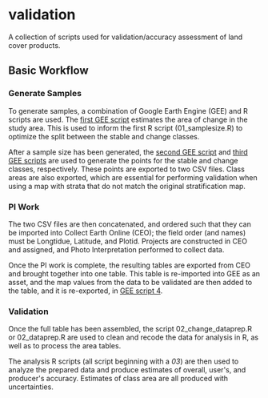 # validation
A collection of scripts used for validation/accuracy assessment of land cover products.

## Basic Workflow

### Generate Samples
To generate samples, a combination of Google Earth Engine (GEE) and R scripts are used. The [first GEE script](https://code.earthengine.google.com/5c56f4448e391a3d79e58a3c94d7fbfe) estimates the area of change in the study area. This is used to inform the first R script (01_samplesize.R) to optimize the split between the stable and change classes. 

After a sample size has been generated, the [second GEE script](https://code.earthengine.google.com/c80b40479080b72ea12a59c13e0cdeea) and [third GEE scripts](https://code.earthengine.google.com/a16be02f16cd1c167d9afff70cc89064) are used to generate the points for the stable and change classes, respectively. These points are exported to two CSV files. Class areas are also exported, which are essential for performing validation when using a map with strata that do not match the original stratification map. 

### PI Work
The two CSV files are then concatenated, and ordered such that they can be imported into Collect Earth Online (CEO); the field order (and names) must be Longtidue, Latitude, and Plotid. Projects are constructed in CEO and assigned, and Photo Interpretation performed to collect data. 

Once the PI work is complete, the resulting tables are exported from CEO and brought together into one table. This table is re-imported into GEE as an asset, and the map values from the data to be validated are then added to the table, and it is re-exported, in [GEE script 4](https://code.earthengine.google.com/095b34fe3226cc32553fe4fdf3824a73). 

### Validation
Once the full table has been assembled, the script 02_change_dataprep.R or 02_dataprep.R are used to clean and recode the data for analysis in R, as well as to process the area tables. 

The analysis R scripts (all script beginning with a *03*) are then used to analyze the prepared data and produce estimates of overall, user's, and producer's accuracy. Estimates of class area are all produced with uncertainties. 